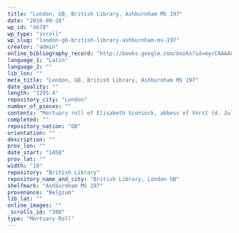 ```yaml
---
title: "London, GB, British Library, Ashburnham MS 197"
date: "2016-09-28"
wp_id: "4670"
wp_type: "scroll"
wp_slug: "london-gb-british-library-ashburnham-ms-197"
creator: "admin"
online_bibliography_record: "http://books.google.com/books?id=mycCAAAAQAAJ&pg=PT204&lpg=PT204&dq=ashburnham+mortuary+roll&source=bl&ots=DSTR8IugZF&sig=D-jmKH2wKHFRmM_QKw7W60Zfif8&hl=en&sa=X&ei=bXXyU6rBIs_-yQT6h4GACw&ved=0CB0Q6AEwAA#v=onepage&q=ashburnham%20mortuary%20roll&f=false"
language_1: "Latin"
language_2: ""
lib_lon: ""
meta_title: "London, GB, British Library, Ashburnham MS 197"
date_quality: ""
length: "1295.4"
repository_city: "London"
number_of_pieces: ""
contents: "Mortuary roll of Elisabeth Sconinck, abbess of Vorst (d. July 19, 1458)."
completed: ""
repository_nation: "GB"
orientation: ""
description: ""
prov_lon: ""
date_start: "1458"
prov_lat: ""
width: "19"
repository: "British Library"
repository_name_and_city: "British Library, London GB"
shelfmark: "Ashburnham MS 197"
provenance: "Belgium"
lib_lat: ""
online_images: ""
_scrolls_id: "380"
type: "Mortuary Roll"
---
```



